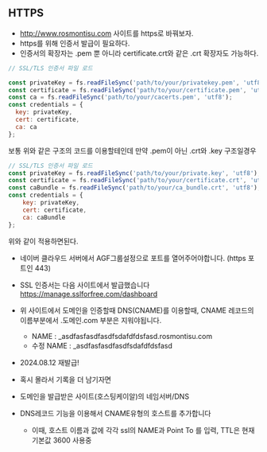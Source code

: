 ## HTTPS
- http://www.rosmontisu.com 사이트를 https로 바꿔보자.
- https를 위해 인증서 발급이 필요하다.
- 인증서의 확장자는 .pem 뿐 아니라 certificate.crt와 같은 .crt 확장자도 가능하다.
```js
// SSL/TLS 인증서 파일 로드

const privateKey = fs.readFileSync('path/to/your/privatekey.pem', 'utf8');
const certificate = fs.readFileSync('path/to/your/certificate.pem', 'utf8');
const ca = fs.readFileSync('path/to/your/cacerts.pem', 'utf8');
const credentials = {
  key: privateKey,
  cert: certificate,
  ca: ca
};
```
보통 위와 같은 구조의 코드를 이용할테인데 만약 .pem이 아닌 .crt와 .key 구조일경우
```js
// SSL/TLS 인증서 파일 로드 
const privateKey = fs.readFileSync('path/to/your/private.key', 'utf8'); 
const certificate = fs.readFileSync('path/to/your/certificate.crt', 'utf8'); 
const caBundle = fs.readFileSync('path/to/your/ca_bundle.crt', 'utf8');
const credentials = { 
	key: privateKey, 
	cert: certificate, 
	ca: caBundle 
};
```
위와 같이 적용하면된다.


- 네이버 클라우드 서버에서 AGF그룹설정으로 포트를 열어주어야합니다. (https 포트인 443)
- SSL 인증서는 다음 사이트에서 발급했습니다 https://manage.sslforfree.com/dashboard
- 위 사이트에서 도메인을 인증할때 DNS(CNAME)를 이용할때, CNAME 레코드의 이름부분에서 .도메인.com 부분은 지워야됩니다.
	- NAME : _asdfasfasdfasdfsdafdfdsfasd.rosmontisu.com
	- 수정 NAME : _asdfasfasdfasdfsdafdfdsfasd

- 2024.08.12 재발급!
- 혹시 몰라서 기록을 더 남기자면
- 도메인을 발급받은 사이트(호스팅케이알)의 네임서버/DNS
- DNS레코드 기능을 이용해서 CNAME유형의 호스트를 추가합니다
	- 이때, 호스트 이름과 값에 각각 ssl의 NAME과 Point To 를 입력, TTL은 현재 기본값 3600 사용중